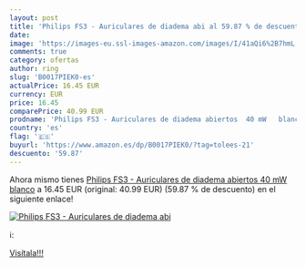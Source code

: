 ```yaml
---
layout: post
title: 'Philips FS3 - Auriculares de diadema abi al 59.87 % de descuento'
date: 
image: 'https://images-eu.ssl-images-amazon.com/images/I/41aQi6%2B7hmL._SL200_.jpg'
comments: true
category: ofertas
author: ring
slug: 'B0017PIEK0-es'
actualPrice: 16.45 EUR
currency: EUR
price: 16.45
comparePrice: 40.99 EUR
prodname: 'Philips FS3 - Auriculares de diadema abiertos  40 mW   blanco'
country: 'es'
flag: '🇪🇸'
buyurl: 'https://www.amazon.es/dp/B0017PIEK0/?tag=tolees-21'
descuento: '59.87'
---
```


Ahora mismo tienes [Philips FS3 - Auriculares de diadema abiertos  40 mW   blanco](https://www.amazon.es/dp/B0017PIEK0/?tag=tolees-21) a 16.45 EUR (original: 40.99 EUR) (59.87 %  de descuento) en el siguiente enlace!

[![Philips FS3 - Auriculares de diadema abi](https://images-eu.ssl-images-amazon.com/images/I/41aQi6%2B7hmL._SL200_.jpg)](https://www.amazon.es/dp/B0017PIEK0/?tag=tolees-21)

ℹ️:


[Visítala!!!](https://www.amazon.es/dp/B0017PIEK0/?tag=tolees-21)
